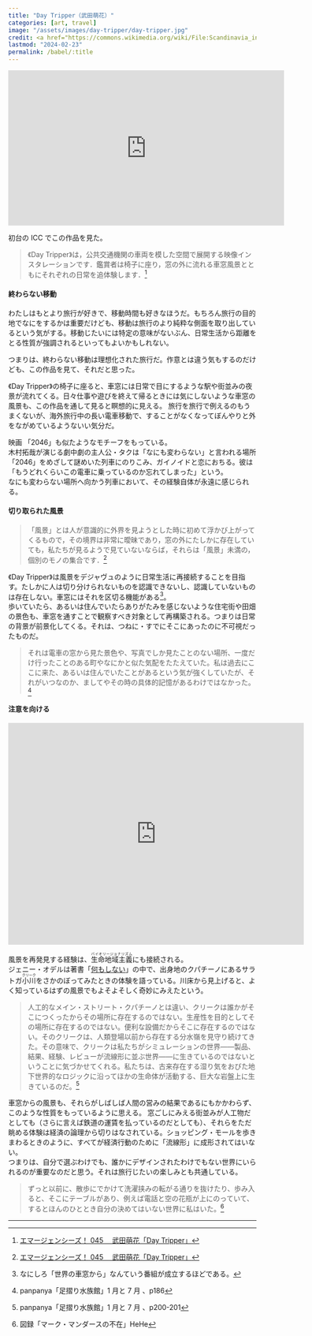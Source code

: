 ```yaml
---
title: "Day Tripper（武田萌花）"
categories: [art, travel]
image: "/assets/images/day-tripper/day-tripper.jpg"
credit: <a href="https://commons.wikimedia.org/wiki/File:Scandinavia_in_June_2019_11.jpg">Hornstrandir1</a>, <a href="https://creativecommons.org/licenses/by-sa/4.0">CC BY-SA 4.0</a>, via Wikimedia Commons
lastmod: "2024-02-23"
permalink: /babel/:title
---
```


<div class="youtube">
<iframe width="560" height="315" src="https://www.youtube.com/embed/Ea7IIKcqdmU?si=T6RBMprT4HvQtHnY" title="YouTube video player" frameborder="0" allow="accelerometer; autoplay; clipboard-write; encrypted-media; gyroscope; picture-in-picture; web-share" allowfullscreen></iframe>
</div>

初台の ICC でこの作品を見た。

> 《Day Tripper》は，公共交通機関の車両を模した空間で展開する映像インスタレーションです．鑑賞者は椅子に座り，窓の外に流れる車窓風景とともにそれぞれの日常を追体験します．[^1]

#### 終わらない移動

わたしはもとより旅行が好きで、移動時間も好きなほうだ。もちろん旅行の目的地でなにをするかは重要だけども、移動は旅行のより純粋な側面を取り出しているという気がする。移動じたいには特定の意味がないぶん、日常生活から距離をとる性質が強調されるといってもよいかもしれない。

つまりは、終わらない移動は理想化された旅行だ。作意とは違う気もするのだけども、この作品を見て、それだと思った。

《Day Tripper》の椅子に座ると、車窓には日常で目にするような駅や街並みの夜景が流れてくる。日々仕事や遊びを終えて帰るときには気にしないような車窓の風景も、この作品を通して見ると瞑想的に見える。
旅行を旅行で例えるのもうまくないが、海外旅行中の長い電車移動で、することがなくなってぼんやりと外をながめているようないい気分だ。

映画 「2046」も似たようなモチーフをもっている。  
木村拓哉が演じる劇中劇の主人公・タクは「なにも変わらない」と言われる場所「2046」をめざして謎めいた列車にのりこみ、ガイノイドと恋におちる。彼は「もうどれくらいこの電車に乗っているのか忘れてしまった」という。  
なにも変わらない場所へ向かう列車において、その経験自体が永遠に感じられる。

#### 切り取られた風景

> 「風景」とは人が意識的に外界を見ようとした時に初めて浮かび上がってくるもので，その境界は非常に曖昧であり，窓の外にたしかに存在していても，私たちが見るようで見ていないならば，それらは「風景」未満の，個別のモノの集合です．[^1]

《Day Tripper》は風景をデジャヴュのように日常生活に再接続することを目指す。たしかに人は切り分けられないものを認識できないし、認識していないものは存在しない。車窓にはそれを区切る機能がある[^2]。  
歩いていたら、あるいは住んでいたらありがたみを感じないような住宅街や田畑の景色も、車窓を通すことで観察すべき対象として再構築される。つまりは日常の背景が前景化してくる。それは、つねに・すでにそこにあったのに不可視だったものだ。

> それは電車の窓から見た景色や、写真でしか見たことのない場所、一度だけ行ったことのある町やなにかと似た気配をたたえていた。私は過去にここに来た、あるいは住んでいたことがあるという気が強くしていたが、それがいつなのか、ましてやその時の具体的記憶があるわけではなかった。[^3]

#### 注意を向ける

<div class="map">
<iframe src="https://www.google.com/maps/embed?pb=!1m18!1m12!1m3!1d101393.76457193113!2d-122.06568551427574!3d37.337355673615825!2m3!1f0!2f0!3f0!3m2!1i1024!2i768!4f13.1!3m3!1m2!1s0x808fb55063f2c8af%3A0xf3cc38847a3e4082!2z44Ki44Oh44Oq44Kr5ZCI6KGG5Zu9IOOCq-ODquODleOCqeODq-ODi-OCouW3niDjgrXjg7Pjg47jgrwg44K144Op44OI44Ks44O744Kv44Oq44O844Kv!5e0!3m2!1sja!2sjp!4v1708663980504!5m2!1sja!2sjp" width="600" height="450" style="border:0;" allowfullscreen="" loading="lazy" referrerpolicy="no-referrer-when-downgrade"></iframe>
</div>

風景を再発見する経験は、<ruby>生命地域主義<rp>（</rp><rt>バイオリージョナリズム</rt><rp>）</rp></ruby>にも接続される。  
ジェニー・オデルは著書「[何もしない](https://amzn.to/3wvHgl6)」の中で、出身地のクパチーノにあるサラトガ<ruby>小川<rp>（</rp><rt>クリーク</rt><rp>）</rp></ruby>をさかのぼってみたときの体験を語っている。川床から見上げると、よく知っているはずの風景でもよそよそしく奇妙にみえたという。

> 人工的なメイン・ストリート・クパチーノとは違い、クリークは誰かがそこにつくったからその場所に存在するのではない。生産性を目的としてその場所に存在するのではない。便利な設備だからそこに存在するのではない。そのクリークは、人類登場以前から存在する分水嶺を見守り続けてきた。その意味で、クリークは私たちがシミュレーションの世界——製品、結果、経験、レビューが流線形に並ぶ世界——に生きているのではないということに気づかせてくれる。私たちは、古来存在する湿り気をおびた地下世界的なロジックに沿ってほかの生命体が活動する、巨大な岩盤上に生きているのだ。[^4]

車窓からの風景も、それらがしばしば人間の営みの結果であるにもかかわらず、このような性質をもっているように思える。
窓ごしにみえる街並みが人工物だとしても（さらに言えば鉄道の運賃を払っているのだとしても）、それらをただ眺める体験は経済の論理から切りはなされている。ショッピング・モールを歩きまわるときのように、すべてが経済行動のために「流線形」に成形されてはいない。  
つまりは、自分で選ぶわけでも、誰かにデザインされたわけでもない世界にいられるのが重要なのだと思う。それは旅行じたいの楽しみとも共通している。

> ずっと以前に、散歩にでかけて洗濯挟みの転がる通りを抜けたり、歩み入ると、そこにテーブルがあり、例えば電話と空の花瓶が上にのっていて、するとほんのひととき自分の決めてはいない世界に私はいた。[^5]

---

[^1]: [エマージェンシーズ！ 045 　武田萌花「Day Tripper」](https://www.ntticc.or.jp/ja/exhibitions/2023/emergencies-045-takeda-moka/)
[^2]: なにしろ「世界の車窓から」なんていう番組が成立するほどである。
[^3]: panpanya「足摺り水族館」1 月と 7 月 、p186
[^4]: panpanya「足摺り水族館」1 月と 7 月 、p200-201
[^5]: 図録「マーク・マンダースの不在」HeHe
